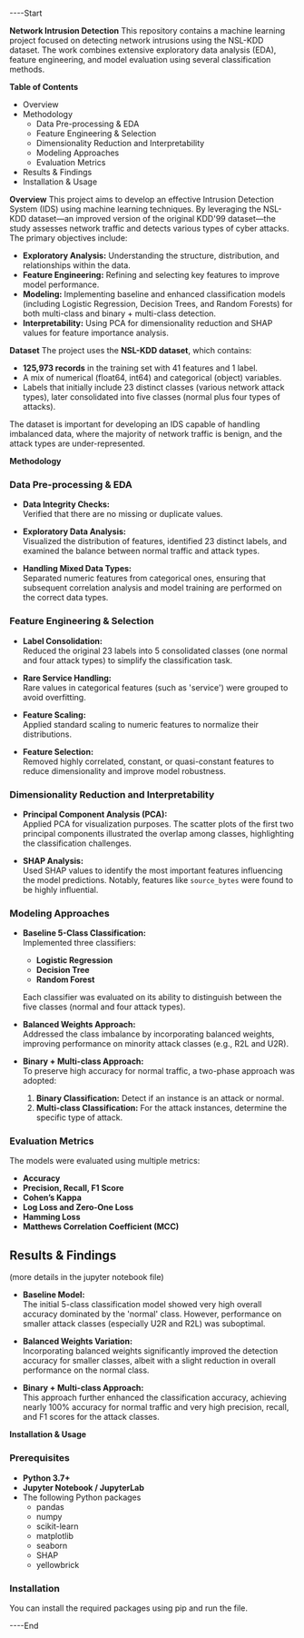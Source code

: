 ----Start

**Network Intrusion Detection**
This repository contains a machine learning project focused on detecting network intrusions using the NSL-KDD dataset. The work combines extensive exploratory data analysis (EDA), feature engineering, and model evaluation using several classification methods.


**Table of Contents**
- Overview
- Methodology
  - Data Pre-processing & EDA
  - Feature Engineering & Selection
  - Dimensionality Reduction and Interpretability
  - Modeling Approaches
  - Evaluation Metrics
- Results & Findings
- Installation & Usage


**Overview**
This project aims to develop an effective Intrusion Detection System (IDS) using machine learning techniques. By leveraging the NSL-KDD dataset—an improved version of the original KDD'99 dataset—the study assesses network traffic and detects various types of cyber attacks. The primary objectives include:
- **Exploratory Analysis:** Understanding the structure, distribution, and relationships within the data.
- **Feature Engineering:** Refining and selecting key features to improve model performance.
- **Modeling:** Implementing baseline and enhanced classification models (including Logistic Regression, Decision Trees, and Random Forests) for both multi-class and binary + multi-class detection.
- **Interpretability:** Using PCA for dimensionality reduction and SHAP values for feature importance analysis.


**Dataset**
The project uses the **NSL-KDD dataset**, which contains:
- **125,973 records** in the training set with 41 features and 1 label.
- A mix of numerical (float64, int64) and categorical (object) variables.
- Labels that initially include 23 distinct classes (various network attack types), later consolidated into five classes (normal plus four types of attacks).

The dataset is important for developing an IDS capable of handling imbalanced data, where the majority of network traffic is benign, and the attack types are under-represented.


**Methodology**
### Data Pre-processing & EDA

- **Data Integrity Checks:**  
  Verified that there are no missing or duplicate values.
  
- **Exploratory Data Analysis:**  
  Visualized the distribution of features, identified 23 distinct labels, and examined the balance between normal traffic and attack types.
  
- **Handling Mixed Data Types:**  
  Separated numeric features from categorical ones, ensuring that subsequent correlation analysis and model training are performed on the correct data types.

### Feature Engineering & Selection

- **Label Consolidation:**  
  Reduced the original 23 labels into 5 consolidated classes (one normal and four attack types) to simplify the classification task.
  
- **Rare Service Handling:**  
  Rare values in categorical features (such as 'service') were grouped to avoid overfitting.
  
- **Feature Scaling:**  
  Applied standard scaling to numeric features to normalize their distributions.
  
- **Feature Selection:**  
  Removed highly correlated, constant, or quasi-constant features to reduce dimensionality and improve model robustness.

### Dimensionality Reduction and Interpretability

- **Principal Component Analysis (PCA):**  
  Applied PCA for visualization purposes. The scatter plots of the first two principal components illustrated the overlap among classes, highlighting the classification challenges.
  
- **SHAP Analysis:**  
  Used SHAP values to identify the most important features influencing the model predictions. Notably, features like `source_bytes` were found to be highly influential.

### Modeling Approaches

- **Baseline 5-Class Classification:**  
  Implemented three classifiers:
  - **Logistic Regression**
  - **Decision Tree**
  - **Random Forest**
  
  Each classifier was evaluated on its ability to distinguish between the five classes (normal and four attack types).

- **Balanced Weights Approach:**  
  Addressed the class imbalance by incorporating balanced weights, improving performance on minority attack classes (e.g., R2L and U2R).
  
- **Binary + Multi-class Approach:**  
  To preserve high accuracy for normal traffic, a two-phase approach was adopted:
  1. **Binary Classification:** Detect if an instance is an attack or normal.
  2. **Multi-class Classification:** For the attack instances, determine the specific type of attack.
  
### Evaluation Metrics

The models were evaluated using multiple metrics:
- **Accuracy**
- **Precision, Recall, F1 Score**
- **Cohen’s Kappa**
- **Log Loss and Zero-One Loss**
- **Hamming Loss**
- **Matthews Correlation Coefficient (MCC)**


## Results & Findings

(more details in the jupyter notebook file)
- **Baseline Model:**  
  The initial 5-class classification model showed very high overall accuracy dominated by the 'normal' class. However, performance on smaller attack classes (especially U2R and R2L) was suboptimal.
  
- **Balanced Weights Variation:**  
  Incorporating balanced weights significantly improved the detection accuracy for smaller classes, albeit with a slight reduction in overall performance on the normal class.
  
- **Binary + Multi-class Approach:**  
  This approach further enhanced the classification accuracy, achieving nearly 100% accuracy for normal traffic and very high precision, recall, and F1 scores for the attack classes.


**Installation & Usage**

### Prerequisites

- **Python 3.7+**
- **Jupyter Notebook / JupyterLab**
- The following Python packages
  - pandas
  - numpy
  - scikit-learn
  - matplotlib
  - seaborn
  - SHAP
  - yellowbrick

### Installation

You can install the required packages using pip and run the file.

----End
